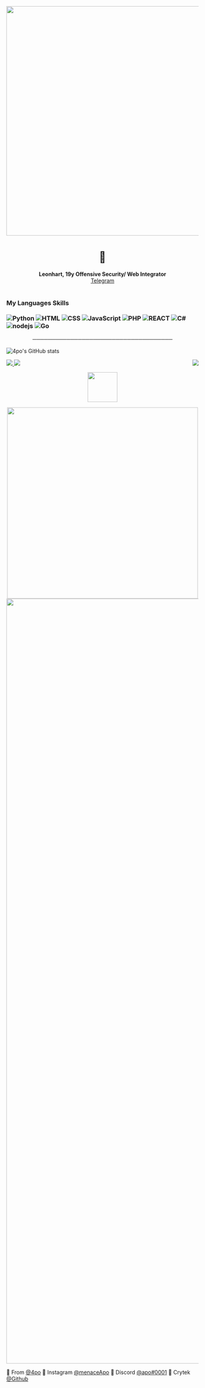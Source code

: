 <p align="center"><img src="https://i.imgur.com/aOeNsDD.gif" width="600"> 

<p align="center">

</p>

<h1 align="center">🌌</h1>
<p align="center">
  <b>Leonhart, 19y Offensive Security/ Web Integrator</b><br>
  <a href="https://telegram.me/username">Telegram</a>
  <br></br>


### My Languages Skills <br/> <br/> ![Python](https://img.shields.io/badge/-Python-020202?style=flat-square&logo=python&logoColor=white) ![HTML](https://img.shields.io/badge/-HTML-020202?style=flat-square&logo=html5&logoColor=white) ![CSS](https://img.shields.io/badge/-CSS-020202?style=flat-square&logoColor=white&logo=css3) ![JavaScript](https://img.shields.io/badge/-JavaScript-020202?style=flat-square&logoColor=white&logo=javascript) ![PHP](https://img.shields.io/badge/-PHP-020202?style=flat-square&logo=php&logoColor=white) ![REACT](https://img.shields.io/badge/-React-020202?style=flat-square&logo=react&logoColor=white) ![C#](https://img.shields.io/badge/-C%20Sharp-020202?style=flat-square&logo=c%20sharp&logoColor=white) ![nodejs](https://img.shields.io/badge/-NodeJS-020202?style=flat-square&logo=Node.js&logoColor=white) ![Go](https://img.shields.io/badge/-Go-020202?style=flat-square&logo=Go&logoColor=white)


<p align="center">
─────────────────────────────────────
</p>

![4po's GitHub stats](https://github-readme-stats.vercel.app/api?username=4po&show_icons=true&theme=react)



<a href="https://github.com/4po">
  <img src="https://img.shields.io/github/followers/4po?color=020202&label=FOLLOWERS&style=for-the-badge">
</a>

<a href="https://discord.gg/Crytek">
         <img src="https://img.shields.io/website?color=020202&down_color=Crytek&down_message=Crytek&label=DISCORD&logo=Crytek&logoColor=black&style=for-the-badge&up_color=Crytek&up_message=DISCORD.GG%2FCrytek&url=https%3A%2F%2Fdiscord.gg%Crytek">
         </a>







<a href="https://discord.gg/Crytek">
   <img align='right' src="https://komarev.com/ghpvc/?username=your-github-username&style=flat-square&&label=PROFILE+VIEWS&color=020202">
</a>




<p align="center">
   <a href="https://discord.gg/Crytek">
         <img src="https://upload.wikimedia.org/wikipedia/commons/f/f0/Animated-Flag-Russia_2.gif" width="78"> 
</p>

<p align="center">
         <a href="https://discord.gg/Crytek">
         <img src="https://i.imgur.com/j10rPzN.png" width="500>
         </a>
      

<!-- Place this tag where you want the button to render. -->

<p align="center">
         <a href="https://discord.gg/Crytek">
         <img src="https://i.imgur.com/BPYbwx2.gif" width="2000"> 
         </a>

🔎 From [@4po](https://github.com/4po)
🔎 Instagram [@menaceApo](https://www.instagram.com/menaceapo/)
🔎 Discord [@apo#0001](https://discord.gg/Crytek/)
🔎 Crytek [@Github](https://github.com/cryteKgroup/)
